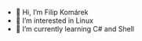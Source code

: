 - 👋 Hi, I’m Filip Komárek
- 👀 I’m interested in Linux
- 🌱 I’m currently learning C# and Shell

<!---
filip2cz/filip2cz is a ✨ special ✨ repository because its `README.md` (this file) appears on your GitHub profile.
You can click the Preview link to take a look at your changes.
--->
